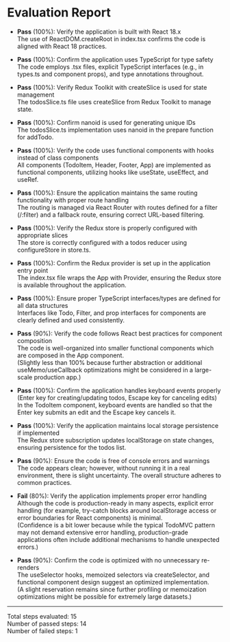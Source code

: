 # Evaluation Report

- **Pass** (100%): Verify the application is built with React 18.x  
  The use of ReactDOM.createRoot in index.tsx confirms the code is aligned with React 18 practices.

- **Pass** (100%): Confirm the application uses TypeScript for type safety  
  The code employs .tsx files, explicit TypeScript interfaces (e.g., in types.ts and component props), and type annotations throughout.

- **Pass** (100%): Verify Redux Toolkit with createSlice is used for state management  
  The todosSlice.ts file uses createSlice from Redux Toolkit to manage state.

- **Pass** (100%): Confirm nanoid is used for generating unique IDs  
  The todosSlice.ts implementation uses nanoid in the prepare function for addTodo.

- **Pass** (100%): Verify the code uses functional components with hooks instead of class components  
  All components (TodoItem, Header, Footer, App) are implemented as functional components, utilizing hooks like useState, useEffect, and useRef.

- **Pass** (100%): Ensure the application maintains the same routing functionality with proper route handling  
  The routing is managed via React Router with routes defined for a filter (/:filter) and a fallback route, ensuring correct URL-based filtering.

- **Pass** (100%): Verify the Redux store is properly configured with appropriate slices  
  The store is correctly configured with a todos reducer using configureStore in store.ts.

- **Pass** (100%): Confirm the Redux provider is set up in the application entry point  
  The index.tsx file wraps the App with Provider, ensuring the Redux store is available throughout the application.

- **Pass** (100%): Ensure proper TypeScript interfaces/types are defined for all data structures  
  Interfaces like Todo, Filter, and prop interfaces for components are clearly defined and used consistently.

- **Pass** (90%): Verify the code follows React best practices for component composition  
  The code is well-organized into smaller functional components which are composed in the App component.  
  (Slightly less than 100% because further abstraction or additional useMemo/useCallback optimizations might be considered in a large-scale production app.)

- **Pass** (100%): Confirm the application handles keyboard events properly (Enter key for creating/updating todos, Escape key for canceling edits)  
  In the TodoItem component, keyboard events are handled so that the Enter key submits an edit and the Escape key cancels it.

- **Pass** (100%): Verify the application maintains local storage persistence if implemented  
  The Redux store subscription updates localStorage on state changes, ensuring persistence for the todos list.

- **Pass** (90%): Ensure the code is free of console errors and warnings  
  The code appears clean; however, without running it in a real environment, there is slight uncertainty. The overall structure adheres to common practices.

- **Fail** (80%): Verify the application implements proper error handling  
  Although the code is production-ready in many aspects, explicit error handling (for example, try-catch blocks around localStorage access or error boundaries for React components) is minimal.  
  (Confidence is a bit lower because while the typical TodoMVC pattern may not demand extensive error handling, production-grade applications often include additional mechanisms to handle unexpected errors.)

- **Pass** (90%): Confirm the code is optimized with no unnecessary re-renders  
  The useSelector hooks, memoized selectors via createSelector, and functional component design suggest an optimized implementation.  
  (A slight reservation remains since further profiling or memoization optimizations might be possible for extremely large datasets.)

---

Total steps evaluated: 15  
Number of passed steps: 14  
Number of failed steps: 1